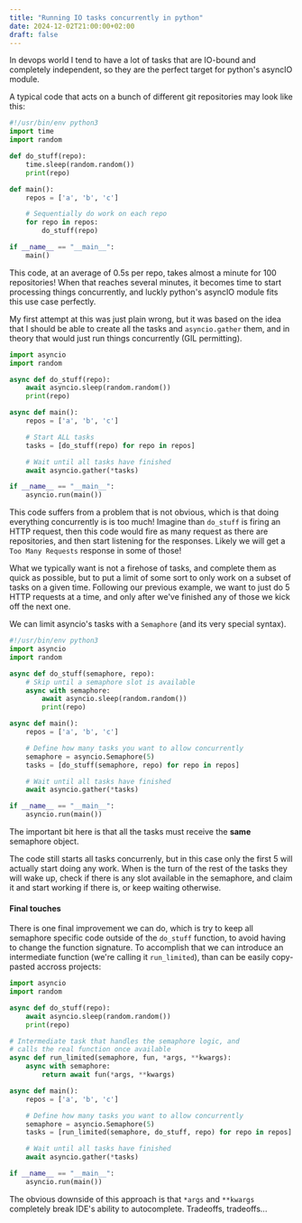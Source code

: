 ```yaml
---
title: "Running IO tasks concurrently in python"
date: 2024-12-02T21:00:00+02:00
draft: false
---
```


In devops world I tend to have a lot of tasks that are IO-bound and completely independent,
so they are the perfect target for python's asyncIO module.

A typical code that acts on a bunch of different git repositories may look like this:

```python
#!/usr/bin/env python3
import time
import random

def do_stuff(repo):
    time.sleep(random.random())
    print(repo)

def main():
    repos = ['a', 'b', 'c']

    # Sequentially do work on each repo
    for repo in repos:
        do_stuff(repo)

if __name__ == "__main__":
    main()
```

This code, at an average of 0.5s per repo, takes almost a minute for 100 repositories!
When that reaches several minutes, it becomes time to start processing things concurrently, and luckly python's asyncIO module
fits this use case perfectly. 

My first attempt at this was just plain wrong, but it was based on the idea that I should be able to
create all the tasks and `asyncio.gather` them, and in theory that would just run things concurrently (GIL permitting).

```python
import asyncio
import random

async def do_stuff(repo):
    await asyncio.sleep(random.random())
    print(repo)

async def main():
    repos = ['a', 'b', 'c']

    # Start ALL tasks
    tasks = [do_stuff(repo) for repo in repos]

    # Wait until all tasks have finished
    await asyncio.gather(*tasks)

if __name__ == "__main__":
    asyncio.run(main())
```

This code suffers from a problem that is not obvious, which is that doing everything concurrently is is too much!
Imagine than `do_stuff` is firing an HTTP request, then this code
would fire as many request as there are repositories, and then start listening for the responses. Likely
we will get a `Too Many Requests` response in some of those!


What we typically want is not a firehose of tasks, and complete them as quick as possible, but to put a limit
of some sort to only work on a subset of tasks on a given time.
Following our previous example, we want to just do 5 HTTP requests at a time, and only after
we've finished any of those we kick off the next one.

We can limit asyncio's tasks with a `Semaphore` (and its very special syntax).

```python
#!/usr/bin/env python3
import asyncio
import random

async def do_stuff(semaphore, repo):
    # Skip until a semaphore slot is available
    async with semaphore:
        await asyncio.sleep(random.random())
        print(repo)

async def main():
    repos = ['a', 'b', 'c']

    # Define how many tasks you want to allow concurrently
    semaphore = asyncio.Semaphore(5)
    tasks = [do_stuff(semaphore, repo) for repo in repos]

    # Wait until all tasks have finished
    await asyncio.gather(*tasks)

if __name__ == "__main__":
    asyncio.run(main())
```

The important bit here is that all the tasks must receive the **same** semaphore object.

The code still starts all tasks concurrenly, but in this case only the first 5
will actually start doing any work. When is the turn of the rest of the tasks they will wake up, check if there is
any slot available in the semaphore, and claim it and start working if there is, or keep waiting otherwise.

#### Final touches

There is one final improvement we can do, which is try to keep all semaphore specific code
outside of the `do_stuff` function, to avoid having to change the function signature. To accomplish that we
can introduce an intermediate function (we're calling it `run_limited`), than can be easily copy-pasted accross projects:

```python
import asyncio
import random

async def do_stuff(repo):
    await asyncio.sleep(random.random())
    print(repo)

# Intermediate task that handles the semaphore logic, and
# calls the real function once available
async def run_limited(semaphore, fun, *args, **kwargs):
    async with semaphore:
        return await fun(*args, **kwargs)

async def main():
    repos = ['a', 'b', 'c']

    # Define how many tasks you want to allow concurrently
    semaphore = asyncio.Semaphore(5)
    tasks = [run_limited(semaphore, do_stuff, repo) for repo in repos]

    # Wait until all tasks have finished
    await asyncio.gather(*tasks)

if __name__ == "__main__":
    asyncio.run(main())

```

The obvious downside of this approach is that `*args` and `**kwargs` completely break IDE's
ability to autocomplete. Tradeoffs, tradeoffs...
